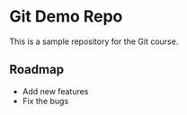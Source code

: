 # Git Demo Repo
This is a sample repository for the Git course.


## Roadmap
* Add new features
* Fix the bugs